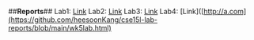 ##**Reports**##
Lab1: 
[Link](http://a.com)
Lab2: 
[Link](http://a.com)
Lab3: 
[Link](http://a.com)
Lab4: 
[Link]([http://a.com](https://github.com/heesoonKang/cse15l-lab-reports/blob/main/wk5lab.html)


